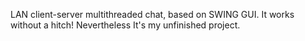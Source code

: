 LAN client-server multithreaded chat, based on SWING GUI. 
It works without a hitch! Nevertheless It's my unfinished project.
